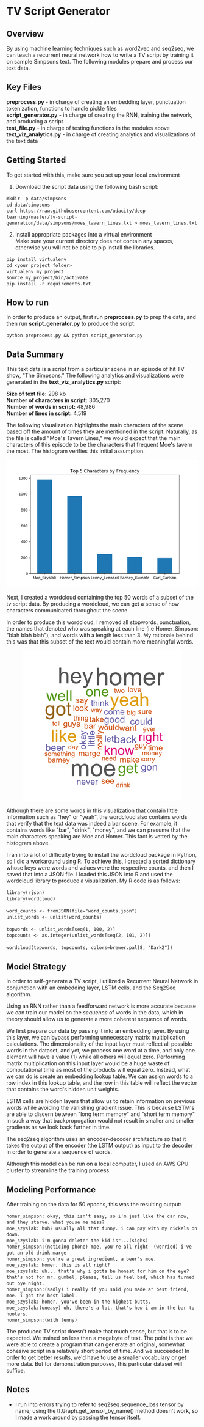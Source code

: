 # TV Script Generator

## Overview
By using machine learning techniques such as word2vec and seq2seq, we can teach a recurrent neural network how to write a TV script by training it on sample Simpsons text. The following modules prepare and process our text data.

## Key Files
__preprocess.py__ - in charge of creating an embedding layer, punctuation tokenization, functions to handle pickle files <br />
__script_generator.py__ - in charge of creating the RNN, training the network, and producing a script <br />
__test_file.py__ - in charge of testing functions in the modules above <br />
__text_viz_analytics.py__ - in charge of creating analytics and visualizations of the text data 

## Getting Started
To get started with this, make sure you set up your local environment
1. Download the script data using the following bash script:
```
mkdir -p data/simpsons
cd data/simpsons
curl https://raw.githubusercontent.com/udacity/deep-learning/master/tv-script-generation/data/simpsons/moes_tavern_lines.txt > moes_tavern_lines.txt
```
2. Install appropriate packages into a virtual environment <br />
Make sure your current directory does not contain any spaces, otherwise you will not be able to pip install the libraries.
```
pip install virtualenv
cd <your_project_folder>
virtualenv my_project
source my_project/bin/activate
pip install -r requirements.txt
```

## How to run
In order to produce an output, first run __preprocess.py__ to prep the data, and then run __script_generator.py__ to produce the script.
```
python preprocess.py && python script_generator.py
```

## Data Summary
This text data is a script from a particular scene in an episode of hit TV show,  "The Simpsons." The following analytics and visualizations were generated in the __text_viz_analytics.py__ script:

__Size of text file:__ 298 kb <br />
__Number of characters in script:__ 305,270 <br />
__Number of words in script:__ 48,986 <br />
__Number of lines in script:__ 4,519 <br />

The following visualization highlights the main characters of the scene based off the amount of times they are mentioned in the script. Naturally, as the file is called "Moe's Tavern Lines," we would expect that the main characters of this episode to be the characters that frequent Moe's tavern the most. The histogram verifies this initial assumption.

<p align="center">
    <img src="https://github.com/michaelchoie/Deep_Learning/blob/master/11.%20generate_tv_script/top_characters.png">
</p>

Next, I created a wordcloud containing the top 50 words of a subset of the tv script data. By producing a wordcloud, we can get a sense of how characters communicated throughout the scene.

In order to produce this wordcloud, I removed all stopwords, punctuation, the names that denoted who was speaking at each line (i.e Homer_Simpson: "blah blah blah"), and words with a length less than 3. My rationale behind this was that this subset of the text would contain more meaningful words.

<p align="center">
    <img src="https://github.com/michaelchoie/Deep_Learning/blob/master/11.%20generate_tv_script/wordcloud.png">
</p>

Although there are some words in this visualization that contain little information such as "hey" or "yeah", the wordcloud also contains words that verify that the text data was indeed a bar scene. For example, it contains words like "bar", "drink", "money", and we can presume that the main characters speaking are Moe and Homer. This fact is vetted by the histogram above.

I ran into a lot of difficulty trying to install the wordcloud package in Python, so I did a workaround using R. To achieve this, I created a sorted dictionary whose keys were words and values were the respective counts, and then I saved that into a JSON file. I loaded this JSON into R and used the wordcloud library to produce a visualization. My R code is as follows:
```
library(rjson)
library(wordcloud)

word_counts <- fromJSON(file="word_counts.json")
unlist_words <- unlist(word_counts)

topwords <- unlist_words[seq(1, 100, 2)]
topcounts <- as.integer(unlist_words[seq(2, 101, 2)])

wordcloud(topwords, topcounts, colors=brewer.pal(8, "Dark2"))
``` 

## Model Strategy
In order to self-generate a TV script, I utilized a Recurrent Neural Network in conjunction with an embedding layer, LSTM cells, and the Seq2Seq algorithm.

Using an RNN rather than a feedforward network is more accurate because we can train our model on the _sequence_ of words in the data, which in theory should allow us to generate a more coherent sequence of words.

We first prepare our data by passing it into an embedding layer. By using this layer, we can bypass performing unnecessary matrix multiplication calculations. The dimensionality of the input layer must reflect all possible words in the dataset, and yet, we process one word at a time, and only one element will have a value (1) while all others will equal zero. Performing matrix multiplication on this input layer would be a huge waste of computational time as most of the products will equal zero. Instead, what we can do is create an embedding lookup table. We can assign words to a row index in this lookup table, and the row in this table will reflect the vector that contains the word's hidden unit weights.

LSTM cells are hidden layers that allow us to retain information on previous words while avoiding the vanishing gradient issue. This is because LSTM's are able to discern between "long term memory" and "short term memory" in such a way that backpropogation would not result in smaller and smaller gradients as we look back further in time.

The seq2seq algorithm uses an encoder-decoder architecture so that it takes the output of the encoder (the LSTM output) as input to the decoder in order to generate a sequence of words.

Although this model can be run on a local computer, I used an AWS GPU cluster to streamline the training process.

## Modeling Performance
After training on the data for 50 epochs, this was the resulting output:
```
homer_simpson: okay, this isn't easy, so i'm just like the car now, and they starve. what youse me miss?
moe_szyslak: huh? usually all that funny. i can pay with my nickels on down.
moe_szyslak: i'm gonna delete" the kid is"...(sighs)
homer_simpson:(noticing phone) moe, you're all right--(worried) i've got an old drink marge
homer_simpson: you're a great ingredient, a beer's moe.
moe_szyslak: homer, this is all right?
moe_szyslak: uh... that's why i gotta be honest for him on the eye? that's not for mr. gumbel, please, tell us feel bad, which has turned out bye night.
homer_simpson:(sadly) i really if you said you made a" best friend, moe. i got the best label.
moe_szyslak: homer, you've been in the highest butts.
moe_szyslak:(uneasy) oh, there's a lot. that's how i am in the bar to hooters.
homer_simpson:(with lenny)
```

The produced TV script doesn't make that much sense, but that is to be expected. We trained on less than a megabyte of text. The point is that we were able to create a program that can generate an original, somewhat cohesive script in a relatively short period of time. And we succeeded! In order to get better results, we'd have to use a smaller vocabulary or get more data. But for demonstration purposes, this particular dataset will suffice. 

## Notes
- I run into errors trying to refer to seq2seq.sequence_loss tensor by name; using the tf.Graph.get_tensor_by_name() method doesn't work, so I made a work around by passing the tensor itself.
